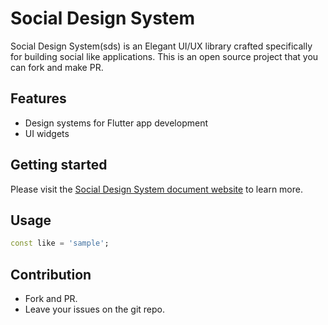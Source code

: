 # Social Design System

Social Design System(sds) is an Elegant UI/UX library crafted specifically for building social like applications. This is an open source project that you can fork and make PR.

## Features

- Design systems for Flutter app development
- UI widgets

## Getting started

Please visit the [Social Design System document website](https://thruthesky.github.io/social_design_system/) to learn more.


## Usage

```dart
const like = 'sample';
```

## Contribution

- Fork and PR.
- Leave your issues on the git repo.


